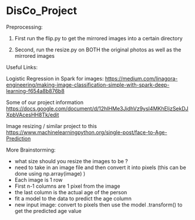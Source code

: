 # DisCo_Project

Preprocessing:

1. First run the flip.py to get the mirrored images into a certain directory

2. Second, run the resize.py on BOTH the original photos as well as the mirrored images 


Useful Links:

Logistic Regression in Spark for images:
https://medium.com/linagora-engineering/making-image-classification-simple-with-spark-deep-learning-f654a8b876b8

Some of our project information
https://docs.google.com/document/d/12hIHMe3JidhVz9ysI4MKhEljzSekDJXpbVAcesHH8Tk/edit

Image resizing / similar project to this 
https://www.machinelearningpython.org/single-post/face-to-Age-Prediction


More Brainstorming:

- what size should you resize the images to be ?
- need to take in an image file and then convert it into pixels (this can be done using np.array(image) ) 
- Each image is 1 row
- First n-1 columns are 1 pixel from the image
- the last column is the actual age of the person 
- fit a model to the data to predict the age column
- new input image: convert to pixels then use the model .transform() to get the predicted age value
